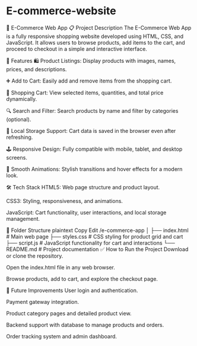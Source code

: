 # E-commerce-website


🛒 E-Commerce Web App
📋 Project Description
The E-Commerce Web App is a fully responsive shopping website developed using HTML, CSS, and JavaScript. It allows users to browse products, add items to the cart, and proceed to checkout in a simple and interactive interface.

🚀 Features
🛍️ Product Listings: Display products with images, names, prices, and descriptions.

➕ Add to Cart: Easily add and remove items from the shopping cart.

🛒 Shopping Cart: View selected items, quantities, and total price dynamically.

🔍 Search and Filter: Search products by name and filter by categories (optional).

💾 Local Storage Support: Cart data is saved in the browser even after refreshing.

🕹️ Responsive Design: Fully compatible with mobile, tablet, and desktop screens.

🎨 Smooth Animations: Stylish transitions and hover effects for a modern look.

🛠️ Tech Stack
HTML5: Web page structure and product layout.

CSS3: Styling, responsiveness, and animations.

JavaScript: Cart functionality, user interactions, and local storage management.

📂 Folder Structure
plaintext
Copy
Edit
/e-commerce-app
│
├── index.html       # Main web page
├── styles.css       # CSS styling for product grid and cart
├── script.js        # JavaScript functionality for cart and interactions
└── README.md        # Project documentation
✅ How to Run the Project
Download or clone the repository.

Open the index.html file in any web browser.

Browse products, add to cart, and explore the checkout page.

🎯 Future Improvements
User login and authentication.

Payment gateway integration.

Product category pages and detailed product view.

Backend support with database to manage products and orders.

Order tracking system and admin dashboard.

